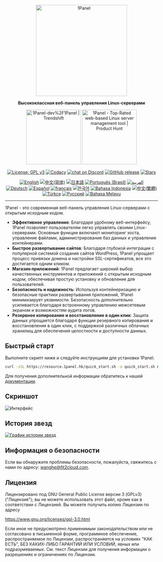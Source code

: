 <p align="center"><a href="https://1panel.hk"><img src="https://resource.1panel.hk/img/1panel-logo.png" alt="1Panel" width="300" /></a></p>
<p align="center"><b>Высококлассная веб-панель управления Linux-серверами</b></p>
<p align="center">
  <a href="https://trendshift.io/repositories/2462" target="_blank"><img src="https://trendshift.io/api/badge/repositories/2462" alt="1Panel-dev%2F1Panel | Trendshift" style="width: 180px; height: auto;" /></a>
  <a href="https://www.producthunt.com/posts/1panel?embed=true&utm_source=badge-featured&utm_medium=badge&utm_souce=badge-1panel" target="_blank"><img src="https://api.producthunt.com/widgets/embed-image/v1/featured.svg?post_id=639696&theme=light" alt="1Panel - Top&#0045;Rated&#0032;web&#0045;based&#0032;Linux&#0032;server&#0032;management&#0032;tool | Product Hunt" style="width: 180px; height: auto;" /></a>
</p>
<p align="center">
  <a href="https://www.gnu.org/licenses/gpl-3.0.html"><img src="https://shields.io/github/license/1Panel-dev/1Panel?color=%231890FF" alt="License: GPL v3"></a>
  <a href="https://app.codacy.com/gh/1Panel-dev/1Panel?utm_source=github.com&utm_medium=referral&utm_content=1Panel-dev/1Panel&utm_campaign=Badge_Grade_Dashboard"><img src="https://app.codacy.com/project/badge/Grade/da67574fd82b473992781d1386b937ef" alt="Codacy"></a>
  <a href="https://discord.gg/CVD7jHkrWn" target="_blank">
        <img src="https://img.shields.io/discord/1318846410149335080?logo=discord&labelColor=%20%235462eb&logoColor=%20%23f5f5f5&color=%20%235462eb"
            alt="chat on Discord"></a>
  <a href="https://github.com/1Panel-dev/1Panel/releases"><img src="https://img.shields.io/github/v/release/1Panel-dev/1Panel" alt="GitHub release"></a>
  <a href="https://github.com/1Panel-dev/1Panel"><img src="https://img.shields.io/github/stars/1Panel-dev/1Panel?color=%231890FF&style=flat-square" alt="Stars"></a><br>
</p>
<p align="center">
  <a href="/README.md"><img alt="English" src="https://img.shields.io/badge/English-d9d9d9"></a>
  <a href="/docs/README.zh-Hans.md"><img alt="中文(简体)" src="https://img.shields.io/badge/中文(简体)-d9d9d9"></a>
  <a href="/docs/README.ja.md"><img alt="日本語" src="https://img.shields.io/badge/日本語-d9d9d9"></a>
  <a href="/docs/README.pt-br.md"><img alt="Português (Brasil)" src="https://img.shields.io/badge/Português (Brasil)-d9d9d9"></a>
  <a href="/docs/README.ar.md"><img alt="العربية" src="https://img.shields.io/badge/العربية-d9d9d9"></a><br>
  <a href="/docs/README.de.md"><img alt="Deutsch" src="https://img.shields.io/badge/Deutsch-d9d9d9"></a>
  <a href="/docs/README.es.md"><img alt="Español" src="https://img.shields.io/badge/Español-d9d9d9"></a>
  <a href="/docs/README.fr.md"><img alt="français" src="https://img.shields.io/badge/français-d9d9d9"></a>
  <a href="/docs/README.ko.md"><img alt="한국어" src="https://img.shields.io/badge/한국어-d9d9d9"></a>
  <a href="/docs/README.id.md"><img alt="Bahasa Indonesia" src="https://img.shields.io/badge/Bahasa Indonesia-d9d9d9"></a>
  <a href="/docs/README.zh-Hant.md"><img alt="中文(繁體)" src="https://img.shields.io/badge/中文(繁體)-d9d9d9"></a>
  <a href="/docs/README.tr.md"><img alt="Türkçe" src="https://img.shields.io/badge/Türkçe-d9d9d9"></a>
  <a href="/docs/README.ru.md"><img alt="Русский" src="https://img.shields.io/badge/%D0%A0%D1%83%D1%81%D1%81%D0%BA%D0%B8%D0%B9-d9d9d9"></a>
  <a href="/docs/README.ms.md"><img alt="Bahasa Melayu" src="https://img.shields.io/badge/Bahasa Melayu-d9d9d9"></a>
</p>

------------------------------

1Panel - это современная веб-панель управления Linux-серверами с открытым исходным кодом.

- **Эффективное управление**: Благодаря удобному веб-интерфейсу, 1Panel позволяет пользователям легко управлять своими Linux-серверами. Основные функции включают мониторинг хоста, управление файлами, администрирование баз данных и управление контейнерами.
- **Быстрое развертывание сайтов**: Благодаря глубокой интеграции с популярной системой создания сайтов WordPress, 1Panel упрощает процесс привязки домена и настройки SSL-сертификатов, все это достигается одним кликом.
- **Магазин приложений**: 1Panel предлагает широкий выбор качественных инструментов и приложений с открытым исходным кодом, обеспечивая простую установку и обновление для пользователей.
- **Безопасность и надежность**: Используя контейнеризацию и безопасные практики развертывания приложений, 1Panel минимизирует уязвимости. Безопасность дополнительно усиливается благодаря встроенному управлению межсетевым экраном и возможностям аудита логов.
- **Резервное копирование и восстановление в один клик**: Защита данных упрощается благодаря функции резервного копирования и восстановления в один клик, с поддержкой различных облачных хранилищ для обеспечения целостности и доступности данных.

## Быстрый старт

Выполните скрипт ниже и следуйте инструкциям для установки 1Panel:

```bash
curl -sSL https://resource.1panel.hk/quick_start.sh -o quick_start.sh && bash quick_start.sh
```

Для получения дополнительной информации обратитесь к нашей [документации](https://docs.1panel.hk/quick_start/).

## Скриншот

![Интерфейс](https://resource.1panel.hk/img/1panel.png)

## История звезд

[![График истории звезд](https://api.star-history.com/svg?repos=1Panel-dev/1Panel&type=Date)](https://star-history.com/#1Panel-dev/1Panel&Date)

## Информация о безопасности

Если вы обнаружите проблемы безопасности, пожалуйста, свяжитесь с нами по адресу: wanghe@fit2cloud.com.

## Лицензия

Лицензировано под GNU General Public License версии 3 (GPLv3) ("Лицензия"); вы не можете использовать этот файл, кроме как в соответствии с Лицензией. Вы можете получить копию Лицензии по адресу

<https://www.gnu.org/licenses/gpl-3.0.html>

Если иное не предусмотрено применимым законодательством или не согласовано в письменной форме, программное обеспечение, распространяемое по Лицензии, распространяется на условиях "КАК ЕСТЬ", БЕЗ КАКИХ-ЛИБО ГАРАНТИЙ ИЛИ УСЛОВИЙ, явных или подразумеваемых. См. текст Лицензии для получения информации о разрешениях и ограничениях по Лицензии.
